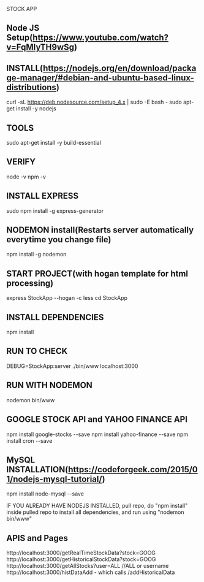 STOCK APP

Node JS Setup(https://www.youtube.com/watch?v=FqMIyTH9wSg)
------

INSTALL(https://nodejs.org/en/download/package-manager/#debian-and-ubuntu-based-linux-distributions)
----
curl -sL https://deb.nodesource.com/setup_4.x | sudo -E bash -
sudo apt-get install -y nodejs

TOOLS
----
sudo apt-get install -y build-essential

VERIFY
----
node -v
npm -v

INSTALL EXPRESS
----
sudo npm install -g express-generator

NODEMON install(Restarts server automatically everytime you change file)
-----
npm install -g nodemon

START PROJECT(with hogan template for html processing)
----
express StockApp --hogan -c less
cd StockApp

INSTALL DEPENDENCIES
-----
npm install 

RUN TO CHECK
----
DEBUG=StockApp:server ./bin/www
localhost:3000

RUN WITH NODEMON
----
nodemon bin/www

GOOGLE STOCK API and YAHOO FINANCE API
----
npm install google-stocks --save
npm install yahoo-finance --save
npm install cron --save


MySQL INSTALLATION(https://codeforgeek.com/2015/01/nodejs-mysql-tutorial/)
----
npm install node-mysql --save



IF YOU ALREADY HAVE NODEJS INSTALLED, pull repo, do "npm install" inside pulled repo to install all dependencies, and run using "nodemon bin/www"




APIS and Pages
------------
http://localhost:3000/getRealTimeStockData?stock=GOOG
http://localhost:3000/getHistoricalStockData?stock=GOOG
http://localhost:3000/getAllStocks?user=ALL   //ALL or username
http://localhost:3000/histDataAdd    - which calls /addHistoricalData
